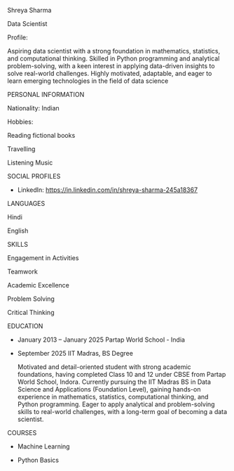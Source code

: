Shreya  Sharma

Data Scientist

Profile:

Aspiring data scientist with a strong foundation in mathematics, statistics, and computational thinking. Skilled in Python programming and analytical problem-solving, with a keen interest in applying data-driven insights to solve real-world challenges. Highly motivated, adaptable, and eager to learn emerging technologies in the field of data science

PERSONAL INFORMATION
  
  Nationality: 
    Indian
  
  Hobbies:
  
  Reading fictional books 
  
  Travelling
  
  Listening Music

SOCIAL PROFILES

  * LinkedIn: https://in.linkedin.com/in/shreya-sharma-245a18367

LANGUAGES

   Hindi
   
   English

SKILLS

   Engagement in Activities
  
   Teamwork
  
   Academic Excellence
  
   Problem Solving
  
   Critical Thinking


EDUCATION

  * January 2013 – January 2025
    Partap World School - India
     
  * September 2025
    IIT Madras,  BS Degree

    Motivated and detail-oriented student with strong academic foundations, having completed Class 10 and 12 under CBSE from Partap World School, Indora. Currently pursuing the IIT Madras BS in Data Science and Applications (Foundation Level), gaining hands-on experience in mathematics, statistics, computational thinking, and Python programming. Eager to apply analytical and problem-solving skills to real-world challenges, with a long-term goal of becoming a data scientist.

COURSES

  * 
    Machine Learning
    
  * 
    Python Basics 

